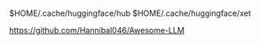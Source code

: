 # 

$HOME/.cache/huggingface/hub
$HOME/.cache/huggingface/xet


https://github.com/Hannibal046/Awesome-LLM


